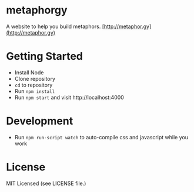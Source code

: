 metaphorgy
==========

A website to help you build metaphors.
[http://metaphor.gy](http://metaphor.gy)

Getting Started
===============

* Install Node
* Clone repository
* `cd` to repository
* Run `npm install`
* Run `npm start` and visit http://localhost:4000

Development
===========

* Run `npm run-script watch` to auto-compile css and javascript while you work

License
=======

MIT Licensed (see LICENSE file.)
